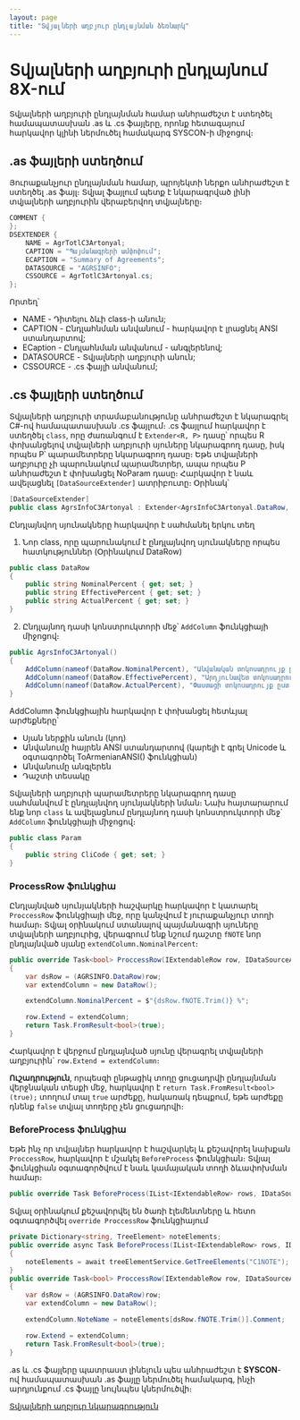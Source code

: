 ```yaml
---
layout: page
title: "Տվյալների աղբյուր ընդլայնման ձեռնարկ" 
---
```


# Տվյալների աղբյուրի ընդլայնում 8X-ում

Տվյալների աղբյուրի ընդլայնման համար անհրաժեշտ է ստեղծել համապատասխան .as և .cs ֆայլերը, որոնք հետագայում հարկավոր կլինի ներմուծել համակարգ SYSCON-ի միջոցով։

## .as ֆայլերի ստեղծում

Յուրաքանչյուր ընդլայնման համար, պրոյեկտի ներքո անհրաժեշտ է ստեղծել .as ֆայլ։ Տվյալ ֆայլում պետք է նկարագրված լինի տվյալների աղբյուրին վերաբերվող տվյալները։

``` cs
COMMENT {
};
DSEXTENDER {
    NAME = AgrTotlC3Artonyal;
    CAPTION = "Պայմանագրերի ամփոփում";
    ECAPTION = "Summary of Agreements";
    DATASOURCE = "AGRSINFO";
    CSSOURCE = AgrTotlC3Artonyal.cs;
}; 
```
Որտեղ՝
- NAME - Դիտելու ձևի class-ի անուն;
- CAPTION - Ընդլահնման անվանում - հարկավոր է լրացնել ANSI ստանդարտով;
- ECaption - Ընդլահնման անվանում - անգլերենով;
- DATASOURCE - Տվյալների աղբյուրի անուն;
- CSSOURCE - .cs ֆայլի անվանում;

## .cs ֆայլերի ստեղծում

Տվյալների աղբյուրի տրամաբանությունը անհրաժեշտ է նկարագրել C#-ով համապատասխան .cs ֆայլում։
.cs ֆայլում հարկավոր է ստեղծել ```class```, որը ժառանգում է ```Extender<R, P>``` դասը՝ որպես R փոխանցելով տվյալների աղբյուրի սյուները նկարագրող դասը, իսկ որպես P՝ պարամետրերը նկարագրող դասը։ Եթե տվյալների աղբյուրը չի պարունակում պարամետրեր, ապա որպես P անհրաժեշտ է փոխանցել NoParam դասը։ Հարկավոր է նաև ավելացնել ```[DataSourceExtender]``` ատրիբուտը։ Օրինակ՝ 

```cs
[DataSourceExtender]
public class AgrsInfoC3Artonyal : Extender<AgrsInfoC3Artonyal.DataRow, NoParam>
```
Ընդլայնվող սյունակները հարկավոր է սահմանել երկու տեղ
1. Նոր class, որը պարունակում է ընդլայնվող սյունակները որպես հատկություններ  (Օրինակում DataRow)

``` cs
public class DataRow
{
    public string NominalPercent { get; set; }
    public string EffectivePercent { get; set; }
    public string ActualPercent { get; set; }
}
```
2. Ընդլայնող դասի կոնստրուկտորի մեջ՝ ```AddColumn``` ֆունկցիայի միջոցով։
``` cs
public AgrsInfoC3Artonyal()
{
    AddColumn(nameof(DataRow.NominalPercent), "Անվանական տոկոսադրույք ըստ նշումի".ToArmenianANSI(), "Nominal interest rate as per note", FieldTypeProvider.GetNumericPositiveFieldType(9,4));
    AddColumn(nameof(DataRow.EffectivePercent), "Արդյունավետ տոկոսադրույք ըստ նշումի".ToArmenianANSI(), "Effective rate as per note", FieldTypeProvider.GetNumericPositiveFieldType(9,4));
    AddColumn(nameof(DataRow.ActualPercent), "Փաստացի տոկոսադրույք ըստ նշումի".ToArmenianANSI(), "Actual rate as per note", FieldTypeProvider.GetNumericPositiveFieldType(9, 4));
}
```
AddColumn ֆունկցիային հարկավոր է փոխանցել հետևյալ արժեքները՝
- Սյան ներքին անուն (կոդ)
- Անվանումը հայրեն ANSI ստանդարտով (կարելի է գրել Unicode և օգտագործել ToArmenianANSI() ֆունկցիան)
- Անվանումը անգլերեն
- Դաշտի տեսակը

Տվյալների աղբյուրի պարամետրերը նկարագրող դասը սահմանվում է ընդլայնվող սյունյակների նման։ Նախ հայտարարում ենք նոր ```class``` և ավելացնում ընդլայնող դասի կոնստրուկտորի մեջ` ```AddColumn``` ֆունկցիայի միջոցով։
```cs
public class Param
{
    public string CliCode { get; set; }
}
```
### ProcessRow ֆունկցիա
Ընդլայնված սյունյակների հաշվարկը հարկավոր է կատարել ```ProccessRow``` ֆունկցիայի մեջ, որը կանչվում է յուրաքանչյուր տողի համար։
Տվյալ օրինակում ստանալով պայմանագրի սյուները տվյալների աղբյուրից, վերագրում ենք նշում դաշտը ```fNOTE``` նոր ընդլայնված սյանը ```extendColumn.NominalPercent```։

``` cs
public override Task<bool> ProccessRow(IExtendableRow row, IDataSourceArgs args)
{
    var dsRow = (AGRSINFO.DataRow)row;
    var extendColumn = new DataRow();

    extendColumn.NominalPercent = $"{dsRow.fNOTE.Trim()} %";

    row.Extend = extendColumn;
    return Task.FromResult<bool>(true);
}
```
Հարկավոր է վերջում ընդլայնված սյունը վերագրել տվյալների աղբյուրին` ```row.Extend = extendColumn```։

**Ուշադրություն**, որպեսզի ընթացիկ տողը ցուցադրվի ընդլայնման վերջնական տեսքի մեջ, հարկավոր է ```return Task.FromResult<bool>(true);``` տողում տալ ```true``` արժեքը, հակառակ դեպքում, եթե արժեքը դնենք ```false``` տվյալ տողերը չեն ցուցադրվի։

### BeforeProcess ֆունկցիա
Եթե ինչ որ տվյալներ հարկավոր է հաշվարկել և քեշավորել նախքան ```ProccessRow```, հարկավոր է մշակել ```BeforeProcess``` ֆունկցիան։ Տվյալ ֆունկցիան օգտագործվում է նաև կամայական տողի ձևափոխման համար։
``` cs
public override Task BeforeProcess(IList<IExtendableRow> rows, IDataSourceArgs args)
```

Տվյալ օրինակում քեշավորվել են ծառի էլեմենտները և հետո օգտագործվել ```override ProccessRow``` ֆունկցիայում

``` cs
private Dictionary<string, TreeElement> noteElements;
public override async Task BeforeProcess(IList<IExtendableRow> rows, IDataSourceArgs args)
{
    noteElements = await treeElementService.GetTreeElements("C1NOTE");
}
public override Task<bool> ProccessRow(IExtendableRow row, IDataSourceArgs args)
{
    var dsRow = (AGRSINFO.DataRow)row;
    var extendColumn = new DataRow();

    extendColumn.NoteName = noteElements[dsRow.fNOTE.Trim()].Comment;

    row.Extend = extendColumn;
    return Task.FromResult<bool>(true);
}
```


.as և .cs ֆայլերը պատրաստ լինելուն պես անհրաժեշտ է **SYSCON**-ով համապատասխան .as ֆայլը ներմուծել համակարգ, ինչի արդյունքում .cs ֆայլը նույնպես կներմուծվի։ 

[Տվյալների աղբյուր նկարագրություն](ds_extender.md)


